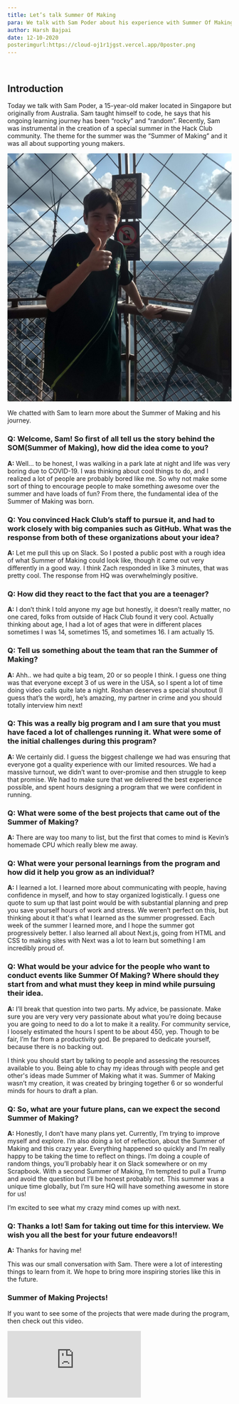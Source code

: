 ```yaml
---
title: Let’s talk Summer Of Making
para: We talk with Sam Poder about his experience with Summer Of Making.
author: Harsh Bajpai
date: 12-10-2020
posterimgurl:https://cloud-oj1r1jgst.vercel.app/0poster.png
---
```


<br/>

## Introduction

Today we talk with Sam Poder, a 15-year-old maker located in Singapore but originally from Australia. Sam taught himself to code, he says that his ongoing learning journey has been “rocky” and “random”. Recently, Sam was instrumental in the creation of a special summer in the Hack Club community. The theme for the summer was the “Summer of Making” and it was all about supporting young makers.

![sam poder photo](img/sam.jpg)

We chatted with Sam to learn more about the Summer of Making and his journey.

### **Q:** Welcome, Sam! So first of all tell us the story behind the SOM(Summer of Making), how did the idea come to you?

**A:** Well... to be honest, I was walking in a park late at night and life was very boring due to COVID-19. I was thinking about cool things to do, and I realized a lot of people are probably bored like me. So why not make some sort of thing to encourage people to make something awesome over the summer and have loads of fun? From there, the fundamental idea of the Summer of Making was born.

### **Q:** You convinced Hack Club’s staff to pursue it, and had to work closely with big companies such as GitHub. What was the response from both of these organizations about your idea?

**A:** Let me pull this up on Slack. So I posted a public post with a rough idea of what Summer of Making could look like, though it came out very differently in a good way. I think Zach responded in like 3 minutes, that was pretty cool. The response from HQ was overwhelmingly positive.

### Q: How did they react to the fact that you are a teenager?

**A:** I don’t think I told anyone my age but honestly, it doesn’t really matter, no one cared, folks from outside of Hack Club found it very cool. Actually thinking about age, I had a lot of ages that were in different places sometimes I was 14, sometimes 15, and sometimes 16. I am actually 15.

### **Q:** Tell us something about the team that ran the Summer of Making?

**A:** Ahh.. we had quite a big team, 20 or so people I think. I guess one thing was that everyone except 3 of us were in the USA, so I spent a lot of time doing video calls quite late a night. Roshan deserves a special shoutout (I guess that’s the word), he’s amazing, my partner in crime and you should totally interview him next!

### **Q:** This was a really big program and I am sure that you must have faced a lot of challenges running it. What were some of the initial challenges during this program?

**A:** We certainly did. I guess the biggest challenge we had was ensuring that everyone got a quality experience with our limited resources. We had a massive turnout, we didn’t want to over-promise and then struggle to keep that promise. We had to make sure that we delivered the best experience possible, and spent hours designing a program that we were confident in running.

### **Q:** What were some of the best projects that came out of the Summer of Making?

**A:** There are way too many to list, but the first that comes to mind is Kevin’s homemade CPU which really blew me away.

### **Q:** What were your personal learnings from the program and how did it help you grow as an individual?

**A:** I learned a lot. I learned more about communicating with people, having confidence in myself, and how to stay organized logistically. I guess one quote to sum up that last point would be with substantial planning and prep you save yourself hours of work and stress. We weren’t perfect on this, but thinking about it that's what I learned as the summer progressed. Each week of the summer I learned more, and I hope the summer got progressively better. I also learned all about Next.js, going from HTML and CSS to making sites with Next was a lot to learn but something I am incredibly proud of.

### **Q:** What would be your advice for the people who want to conduct events like Summer Of Making? Where should they start from and what must they keep in mind while pursuing their idea.

**A:** I’ll break that question into two parts. My advice, be passionate. Make sure you are very very very passionate about what you’re doing because you are going to need to do a lot to make it a reality. For community service, I loosely estimated the hours I spent to be about 450, yep. Though to be fair, I’m far from a productivity god. Be prepared to dedicate yourself, because there is no backing out.

I think you should start by talking to people and assessing the resources available to you. Being able to chay my ideas through with people and get other's ideas made Summer of Making what it was. Summer of Making wasn’t my creation, it was created by bringing together 6 or so wonderful minds for hours to draft a plan.

### **Q:** So, what are your future plans, can we expect the second Summer of Making?

**A:** Honestly, I don’t have many plans yet. Currently, I’m trying to improve myself and explore. I’m also doing a lot of reflection, about the Summer of Making and this crazy year. Everything happened so quickly and I’m really happy to be taking the time to reflect on things. I’m doing a couple of random things, you’ll probably hear it on Slack somewhere or on my Scrapbook. With a second Summer of Making, I’m tempted to pull a Trump and avoid the question but I’ll be honest probably not. This summer was a unique time globally, but I’m sure HQ will have something awesome in store for us!

I’m excited to see what my crazy mind comes up with next.

### **Q:** Thanks a lot! Sam for taking out time for this interview. We wish you all the best for your future endeavors!!

**A:** Thanks for having me!

This was our small conversation with Sam. There were a lot of interesting things to learn from it. We hope to bring more inspiring stories like this in the future.

### Summer of Making Projects!

If you want to see some of the projects that were made during the program, then check out this video.

<div class='embed-container'>
<iframe src='https://www.youtube.com/embed/aRzoo11jABo' frameborder='0' allow="accelerometer; autoplay; clipboard-write; encrypted-media; gyroscope; picture-in-picture"  allowfullscreen>
</iframe>
</div>
